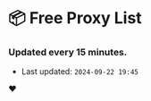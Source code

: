 # :package: Free Proxy List
### Updated every 15 minutes.

- Last updated: `2024-09-22 19:45`

:heart:

